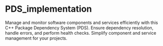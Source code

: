 # PDS_implementation
Manage and monitor software components and services efficiently with this C++ Package Dependency System (PDS). Ensure dependency resolution, handle errors, and perform health checks. Simplify component and service management for your projects.
